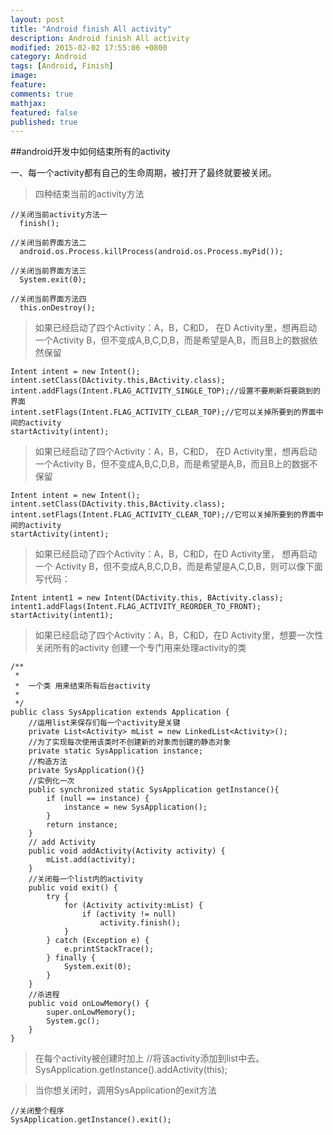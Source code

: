 ```yaml
---
layout: post
title: "Android finish All activity"
description: Android finish All activity
modified: 2015-02-02 17:55:06 +0800
category: Android
tags: [Android, Finish]
image:
feature:
comments: true
mathjax:
featured: false
published: true
---
```


##android开发中如何结束所有的activity

一、每一个activity都有自己的生命周期，被打开了最终就要被关闭。

>四种结束当前的activity方法

    //关闭当前activity方法一  
      finish();  

    //关闭当前界面方法二  
      android.os.Process.killProcess(android.os.Process.myPid());  

    //关闭当前界面方法三  
      System.exit(0);  

    //关闭当前界面方法四  
      this.onDestroy();  

>如果已经启动了四个Activity：A，B，C和D，
    在D Activity里，想再启动一个Activity B，但不变成A,B,C,D,B，而是希望是A,B，而且B上的数据依然保留

    Intent intent = new Intent();  
    intent.setClass(DActivity.this,BActivity.class);  
    intent.addFlags(Intent.FLAG_ACTIVITY_SINGLE_TOP);//设置不要刷新将要跳到的界面  
    intent.setFlags(Intent.FLAG_ACTIVITY_CLEAR_TOP);//它可以关掉所要到的界面中间的activity  
    startActivity(intent);  

>如果已经启动了四个Activity：A，B，C和D，
在D Activity里，想再启动一个Activity B，但不变成A,B,C,D,B，而是希望是A,B，而且B上的数据不保留

    Intent intent = new Intent();  
    intent.setClass(DActivity.this,BActivity.class);  
    intent.setFlags(Intent.FLAG_ACTIVITY_CLEAR_TOP);//它可以关掉所要到的界面中间的activity  
    startActivity(intent);  

>如果已经启动了四个Activity：A，B，C和D，在D Activity里，
想再启动一个 Activity B，但不变成A,B,C,D,B，而是希望是A,C,D,B，则可以像下面写代码：


    Intent intent1 = new Intent(DActivity.this, BActivity.class);
    intent1.addFlags(Intent.FLAG_ACTIVITY_REORDER_TO_FRONT);
    startActivity(intent1);

>如果已经启动了四个Activity：A，B，C和D，在D Activity里，想要一次性关闭所有的activity
创建一个专门用来处理activity的类

    /**
     *
     *  一个类 用来结束所有后台activity
     *
     */
    public class SysApplication extends Application {  
        //运用list来保存们每一个activity是关键  
        private List<Activity> mList = new LinkedList<Activity>();  
        //为了实现每次使用该类时不创建新的对象而创建的静态对象  
        private static SysApplication instance;
        //构造方法  
        private SysApplication(){}  
        //实例化一次  
        public synchronized static SysApplication getInstance(){
            if (null == instance) {
                instance = new SysApplication();
            }
            return instance;
        }
        // add Activity
        public void addActivity(Activity activity) {
            mList.add(activity);
        }
        //关闭每一个list内的activity  
        public void exit() {
            try {
                for (Activity activity:mList) {
                    if (activity != null)
                        activity.finish();
                }
            } catch (Exception e) {
                e.printStackTrace();
            } finally {
                System.exit(0);
            }
        }
        //杀进程  
        public void onLowMemory() {
            super.onLowMemory();
            System.gc();
        }
    }  

>在每个activity被创建时加上
    //将该activity添加到list中去。
    SysApplication.getInstance().addActivity(this);

>当你想关闭时，调用SysApplication的exit方法

    //关闭整个程序  
    SysApplication.getInstance().exit();  

